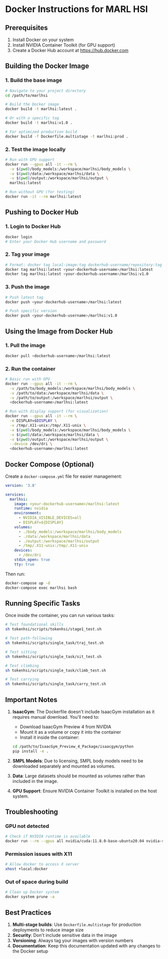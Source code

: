 # Docker Instructions for MARL HSI

## Prerequisites

1. Install Docker on your system
2. Install NVIDIA Container Toolkit (for GPU support)
3. Create a Docker Hub account at https://hub.docker.com

## Building the Docker Image

### 1. Build the base image

```bash
# Navigate to your project directory
cd /path/to/marlhsi

# Build the Docker image
docker build -t marlhsi:latest .

# Or with a specific tag
docker build -t marlhsi:v1.0 .

# For optimized production build
docker build -f Dockerfile.multistage -t marlhsi:prod .
```

### 2. Test the image locally

```bash
# Run with GPU support
docker run --gpus all -it --rm \
  -v $(pwd)/body_models:/workspace/marlhsi/body_models \
  -v $(pwd)/data:/workspace/marlhsi/data \
  -v $(pwd)/output:/workspace/marlhsi/output \
  marlhsi:latest

# Run without GPU (for testing)
docker run -it --rm marlhsi:latest
```

## Pushing to Docker Hub

### 1. Login to Docker Hub

```bash
docker login
# Enter your Docker Hub username and password
```

### 2. Tag your image

```bash
# Format: docker tag local-image:tag dockerhub-username/repository:tag
docker tag marlhsi:latest <your-dockerhub-username>/marlhsi:latest
docker tag marlhsi:latest <your-dockerhub-username>/marlhsi:v1.0
```

### 3. Push the image

```bash
# Push latest tag
docker push <your-dockerhub-username>/marlhsi:latest

# Push specific version
docker push <your-dockerhub-username>/marlhsi:v1.0
```

## Using the Image from Docker Hub

### 1. Pull the image

```bash
docker pull <dockerhub-username>/marlhsi:latest
```

### 2. Run the container

```bash
# Basic run with GPU
docker run --gpus all -it --rm \
  -v /path/to/body_models:/workspace/marlhsi/body_models \
  -v /path/to/data:/workspace/marlhsi/data \
  -v /path/to/output:/workspace/marlhsi/output \
  <dockerhub-username>/marlhsi:latest

# Run with display support (for visualization)
docker run --gpus all -it --rm \
  -e DISPLAY=$DISPLAY \
  -v /tmp/.X11-unix:/tmp/.X11-unix \
  -v $(pwd)/body_models:/workspace/marlhsi/body_models \
  -v $(pwd)/data:/workspace/marlhsi/data \
  -v $(pwd)/output:/workspace/marlhsi/output \
  --device /dev/dri \
  <dockerhub-username>/marlhsi:latest
```

## Docker Compose (Optional)

Create a `docker-compose.yml` file for easier management:

```yaml
version: '3.8'

services:
  marlhsi:
    image: <your-dockerhub-username>/marlhsi:latest
    runtime: nvidia
    environment:
      - NVIDIA_VISIBLE_DEVICES=all
      - DISPLAY=${DISPLAY}
    volumes:
      - ./body_models:/workspace/marlhsi/body_models
      - ./data:/workspace/marlhsi/data
      - ./output:/workspace/marlhsi/output
      - /tmp/.X11-unix:/tmp/.X11-unix
    devices:
      - /dev/dri
    stdin_open: true
    tty: true
```

Then run:
```bash
docker-compose up -d
docker-compose exec marlhsi bash
```

## Running Specific Tasks

Once inside the container, you can run various tasks:

```bash
# Test foundational skills
sh tokenhsi/scripts/tokenhsi/stage1_test.sh

# Test path-following
sh tokenhsi/scripts/single_task/traj_test.sh

# Test sitting
sh tokenhsi/scripts/single_task/sit_test.sh

# Test climbing
sh tokenhsi/scripts/single_task/climb_test.sh

# Test carrying
sh tokenhsi/scripts/single_task/carry_test.sh
```

## Important Notes

1. **IsaacGym**: The Dockerfile doesn't include IsaacGym installation as it requires manual download. You'll need to:
   - Download IsaacGym Preview 4 from NVIDIA
   - Mount it as a volume or copy it into the container
   - Install it inside the container:
   ```bash
   cd /path/to/IsaacGym_Preview_4_Package/isaacgym/python
   pip install -e .
   ```

2. **SMPL Models**: Due to licensing, SMPL body models need to be downloaded separately and mounted as volumes.

3. **Data**: Large datasets should be mounted as volumes rather than included in the image.

4. **GPU Support**: Ensure NVIDIA Container Toolkit is installed on the host system.

## Troubleshooting

### GPU not detected
```bash
# Check if NVIDIA runtime is available
docker run --rm --gpus all nvidia/cuda:11.8.0-base-ubuntu20.04 nvidia-smi
```

### Permission issues with X11
```bash
# Allow docker to access X server
xhost +local:docker
```

### Out of space during build
```bash
# Clean up Docker system
docker system prune -a
```

## Best Practices

1. **Multi-stage builds**: Use `Dockerfile.multistage` for production deployments to reduce image size
2. **Security**: Don't include sensitive data in the image
3. **Versioning**: Always tag your images with version numbers
4. **Documentation**: Keep this documentation updated with any changes to the Docker setup 